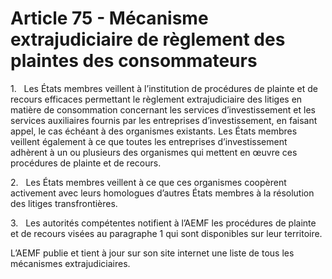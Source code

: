 # Article 75 - Mécanisme extrajudiciaire de règlement des plaintes des consommateurs


1.   Les États membres veillent à l’institution de procédures de plainte et de recours efficaces permettant le règlement extrajudiciaire des litiges en matière de consommation concernant les services d’investissement et les services auxiliaires fournis par les entreprises d’investissement, en faisant appel, le cas échéant à des organismes existants. Les États membres veillent également à ce que toutes les entreprises d’investissement adhèrent à un ou plusieurs des organismes qui mettent en œuvre ces procédures de plainte et de recours.

2.   Les États membres veillent à ce que ces organismes coopèrent activement avec leurs homologues d’autres États membres à la résolution des litiges transfrontières.

3.   Les autorités compétentes notifient à l’AEMF les procédures de plainte et de recours visées au paragraphe 1 qui sont disponibles sur leur territoire.

L’AEMF publie et tient à jour sur son site internet une liste de tous les mécanismes extrajudiciaires.
